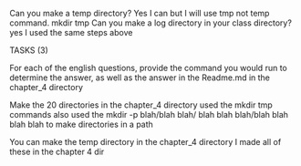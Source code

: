 Can you make a temp directory?
Yes I can but I will use tmp not temp command.
mkdir tmp
Can you make a log directory in your class directory? yes I used the same steps above


TASKS (3)

For each of the english questions, 
provide the command you would run to determine the answer, 
as well as the answer in the Readme.md in the chapter_4 directory

Make the 20 directories in the chapter_4 directory
used the mkdir tmp commands also used the mkdir -p blah/blah blah/ blah blah blah/blah blah blah blah 
to make directories in a path

You can make the temp directory in the chapter_4 directory
I made all of these in the chapter 4 dir
